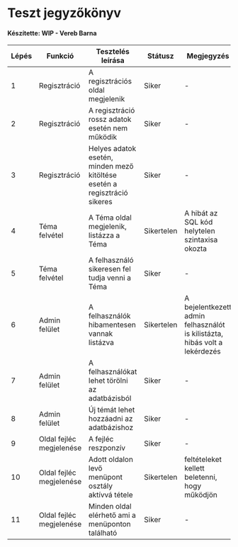 # Teszt jegyzőkönyv
#### Készítette: WIP - Vereb Barna

Lépés | Funkció | Tesztelés leírása | Státusz | Megjegyzés | Aláírás | Időpont
--- | --- | --- | --- | --- | --- | --- 
1 | Regisztráció | A regisztrációs oldal megjelenik | Siker | - | Vereb Barna | 2021.12.14
2 | Regisztráció | A regisztráció rossz adatok esetén nem működik | Siker | - | Vereb Barna | 2021.12.14
3 | Regisztráció | Helyes adatok esetén, minden mező kitöltése esetén a regisztráció sikeres | Siker | - | Vereb Barna | 2021.12.14
4 | Téma felvétel | A Téma oldal megjelenik, listázza a Téma | Sikertelen | A hibát az SQL kód helytelen szintaxisa okozta | Vereb Barna | 2021.12.14
5 | Téma felvétel | A felhasználó sikeresen fel tudja venni a Téma | Siker | - | Vereb Barna | 2021.12.14
6 | Admin felület | A felhasználók hibamentesen vannak listázva | Sikertelen | A bejelentkezett admin felhasználót is kilistázta, hibás volt a lekérdezés | Vereb Barna | 2021.12.14
7 | Admin felület | A felhasználókat lehet törölni az adatbázisból | Siker | - | Vereb Barna | 2021.12.14
8 | Admin felület | Új témát lehet hozzáadni az adatbázishoz | Siker | - | Vereb Barna | 2021.12.14
9 | Oldal fejléc megjelenése | A fejléc reszponzív | Siker | - | Vereb Barna | 2021.12.14
10 | Oldal fejléc megjelenése | Adott oldalon levő menüpont osztály aktívvá tétele | Sikertelen | feltételeket kellett beletenni, hogy működjön | Vereb Barna | 2021.12.14
11 | Oldal fejléc megjelenése | Minden oldal elérhető ami a menüponton található | Siker | - | Vereb Barna | 2021.12.14
